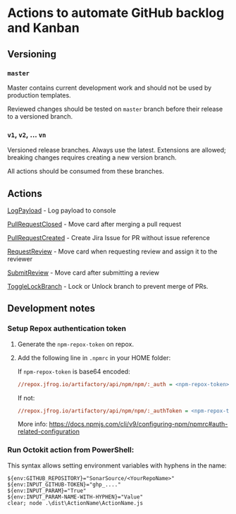 # Actions to automate GitHub backlog and Kanban

## Versioning

### `master`

Master contains current development work and should not be used by production templates.

Reviewed changes should be tested on `master` branch before their release to a versioned branch.

### `v1`, `v2`, ... `vn`

Versioned release branches. Always use the latest. Extensions are allowed; breaking changes requires creating a new version branch.

All actions should be consumed from these branches.

## Actions

[LogPayload](LogPayload) - Log payload to console

[PullRequestClosed](PullRequestClosed) - Move card after merging a pull request

[PullRequestCreated](PullRequestCreated) - Create Jira Issue for PR without issue reference

[RequestReview](RequestReview) - Move card when requesting review and assign it to the reviewer

[SubmitReview](SubmitReview) - Move card after submitting a review

[ToggleLockBranch](ToggleLockBranch) - Lock or Unlock branch to prevent merge of PRs.

## Development notes

### Setup Repox authentication token

1. Generate the `npm-repox-token` on repox.

2. Add the following line in `.npmrc` in your HOME folder:

    If `npm-repox-token` is base64 encoded:
    ```ini
    //repox.jfrog.io/artifactory/api/npm/npm/:_auth = <npm-repox-token>
    ```
    If not:
    ```ini
    //repox.jfrog.io/artifactory/api/npm/npm/:_authToken = <npm-repox-token>
    ```

    More info: https://docs.npmjs.com/cli/v9/configuring-npm/npmrc#auth-related-configuration

### Run Octokit action from PowerShell:

This syntax allows setting environment variables with hyphens in the name:

```
${env:GITHUB_REPOSITORY}="SonarSource/<YourRepoName>"
${env:INPUT_GITHUB-TOKEN}="ghp_...."
${env:INPUT_PARAM}="True"
${env:INPUT_PARAM-NAME-WITH-HYPHEN}="Value"
clear; node .\dist\ActionName\ActionName.js
```

